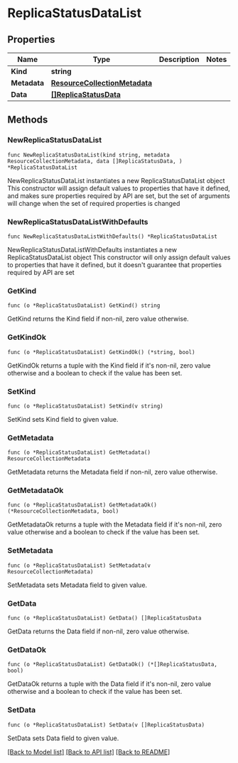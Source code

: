 # ReplicaStatusDataList

## Properties

Name | Type | Description | Notes
------------ | ------------- | ------------- | -------------
**Kind** | **string** |  | 
**Metadata** | [**ResourceCollectionMetadata**](ResourceCollectionMetadata.md) |  | 
**Data** | [**[]ReplicaStatusData**](ReplicaStatusData.md) |  | 

## Methods

### NewReplicaStatusDataList

`func NewReplicaStatusDataList(kind string, metadata ResourceCollectionMetadata, data []ReplicaStatusData, ) *ReplicaStatusDataList`

NewReplicaStatusDataList instantiates a new ReplicaStatusDataList object
This constructor will assign default values to properties that have it defined,
and makes sure properties required by API are set, but the set of arguments
will change when the set of required properties is changed

### NewReplicaStatusDataListWithDefaults

`func NewReplicaStatusDataListWithDefaults() *ReplicaStatusDataList`

NewReplicaStatusDataListWithDefaults instantiates a new ReplicaStatusDataList object
This constructor will only assign default values to properties that have it defined,
but it doesn't guarantee that properties required by API are set

### GetKind

`func (o *ReplicaStatusDataList) GetKind() string`

GetKind returns the Kind field if non-nil, zero value otherwise.

### GetKindOk

`func (o *ReplicaStatusDataList) GetKindOk() (*string, bool)`

GetKindOk returns a tuple with the Kind field if it's non-nil, zero value otherwise
and a boolean to check if the value has been set.

### SetKind

`func (o *ReplicaStatusDataList) SetKind(v string)`

SetKind sets Kind field to given value.


### GetMetadata

`func (o *ReplicaStatusDataList) GetMetadata() ResourceCollectionMetadata`

GetMetadata returns the Metadata field if non-nil, zero value otherwise.

### GetMetadataOk

`func (o *ReplicaStatusDataList) GetMetadataOk() (*ResourceCollectionMetadata, bool)`

GetMetadataOk returns a tuple with the Metadata field if it's non-nil, zero value otherwise
and a boolean to check if the value has been set.

### SetMetadata

`func (o *ReplicaStatusDataList) SetMetadata(v ResourceCollectionMetadata)`

SetMetadata sets Metadata field to given value.


### GetData

`func (o *ReplicaStatusDataList) GetData() []ReplicaStatusData`

GetData returns the Data field if non-nil, zero value otherwise.

### GetDataOk

`func (o *ReplicaStatusDataList) GetDataOk() (*[]ReplicaStatusData, bool)`

GetDataOk returns a tuple with the Data field if it's non-nil, zero value otherwise
and a boolean to check if the value has been set.

### SetData

`func (o *ReplicaStatusDataList) SetData(v []ReplicaStatusData)`

SetData sets Data field to given value.



[[Back to Model list]](../README.md#documentation-for-models) [[Back to API list]](../README.md#documentation-for-api-endpoints) [[Back to README]](../README.md)


